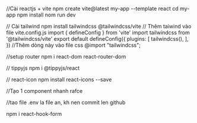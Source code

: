 //Cài reactjs + vite
    npm create vite@latest my-app --template react
    cd my-app
    npm install
    nom run dev

// Cài tailwind
    npm install tailwindcss @tailwindcss/vite
    // Thêm taiwind vào file vite.config.js
        import { defineConfig } from 'vite'
        import tailwindcss from '@tailwindcss/vite'
        export default defineConfig({
        plugins: [
            tailwindcss(),
        ],
        })
    //Thêm dòng này vào file css
        @import "tailwindcss";

//setup router
npm i react-dom react-router-dom

// tippyjs
npm i @tippyjs/react

// react-icon
npm install react-icons --save

//Tạo 1 component nhanh rafce

//tao file .env la file an, kh nen commit len github 

npm i react-hook-form